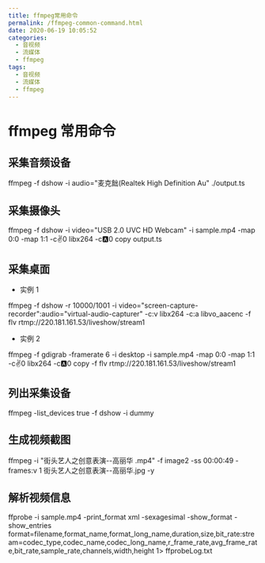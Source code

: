 ```yaml
---
title: ffmpeg常用命令
permalink: /ffmpeg-common-command.html
date: 2020-06-19 10:05:52
categories:
  - 音视频
  - 流媒体
  - ffmpeg
tags:
  - 音视频
  - 流媒体
  - ffmpeg
---
```


# ffmpeg 常用命令

## 采集音频设备

ffmpeg -f dshow -i audio="麦克飿(Realtek High Definition Au" ./output.ts

## 采集摄像头

ffmpeg -f dshow -i video="USB 2.0 UVC HD Webcam" -i sample.mp4 -map 0:0 -map 1:1 -c:v:0 libx264 -c:a:0 copy output.ts

## 采集桌面

- 实例 1

ffmpeg -f dshow -r 10000/1001 -i video="screen-capture-recorder":audio="virtual-audio-capturer" -c:v libx264 -c:a
libvo_aacenc -f flv rtmp://220.181.161.53/liveshow/stream1

- 实例 2

ffmpeg -f gdigrab -framerate 6 -i desktop -i sample.mp4 -map 0:0 -map 1:1 -c:v:0 libx264 -c:a:0 copy -f flv
rtmp://220.181.161.53/liveshow/stream1

## 列出采集设备

ffmpeg -list_devices true -f dshow -i dummy

## 生成视频截图

ffmpeg -i "街头艺人之创意表演--高丽华 .mp4" -f image2 -ss 00:00:49 -frames:v 1 街头艺人之创意表演--高丽华.jpg -y

## 解析视频信息

ffprobe -i sample.mp4 -print_format xml -sexagesimal -show_format -show_entries
format=filename,format_name,format_long_name,duration,size,bit_rate:stream=codec_type,codec_name,codec_long_name,r_frame_rate,avg_frame_rate,bit_rate,sample_rate,channels,width,height
1> ffprobeLog.txt
